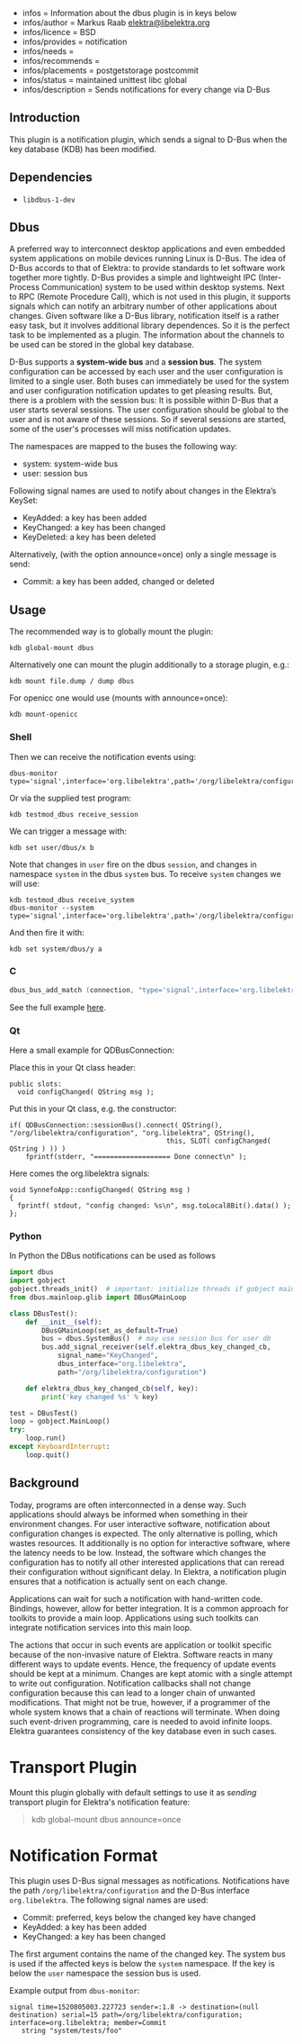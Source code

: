 - infos = Information about the dbus plugin is in keys below
- infos/author = Markus Raab <elektra@libelektra.org>
- infos/licence = BSD
- infos/provides = notification
- infos/needs =
- infos/recommends =
- infos/placements = postgetstorage postcommit
- infos/status = maintained unittest libc global
- infos/description = Sends notifications for every change via D-Bus

## Introduction

This plugin is a notification plugin, which sends a signal to D-Bus when
the key database (KDB) has been modified.

## Dependencies

- `libdbus-1-dev`

## Dbus

A preferred way to interconnect desktop applications and even embedded
system applications on mobile devices running Linux is D-Bus.  The idea
of D-Bus accords to that of Elektra: to provide standards to let software
work together more tightly.  D-Bus provides a simple and lightweight IPC
(Inter-Process Communication) system to be used within desktop systems.
Next to RPC (Remote Procedure Call), which is not used in this plugin,
it supports signals which can notify an arbitrary number of other
applications about changes.  Given software like a D-Bus library,
notification itself is a rather easy task, but it involves additional
library dependences.  So it is the perfect task to be implemented as
a plugin.  The information about the channels to be used can be stored
in the global key database.

D-Bus supports a **system-wide bus** and a **session bus**.
The system configuration can be accessed by each user and the user
configuration is limited to a single user. Both buses can immediately
be used for the system and user configuration notification updates to
get pleasing results.  But, there is a problem with the session bus:
It is possible within D-Bus that a user starts several sessions. The
user configuration should be global to the user and is not aware of
these sessions.  So if several sessions are started, some of the user's
processes will miss notification updates.

The namespaces are mapped to the buses the following way:

- system: system-wide bus
- user: session bus

Following signal names are used to notify about changes in the Elektra’s KeySet:

- KeyAdded: a key has been added
- KeyChanged: a key has been changed
- KeyDeleted: a key has been deleted

Alternatively, (with the option announce=once) only a single message is send:

- Commit: a key has been added, changed or deleted

## Usage

The recommended way is to globally mount the plugin:

	kdb global-mount dbus

Alternatively one can mount the plugin additionally to a storage plugin, e.g.:

	kdb mount file.dump / dump dbus

For openicc one would use (mounts with announce=once):

	kdb mount-openicc

### Shell

Then we can receive the notification events using:

	dbus-monitor type='signal',interface='org.libelektra',path='/org/libelektra/configuration'

Or via the supplied test program:

	kdb testmod_dbus receive_session

We can trigger a message with:

	kdb set user/dbus/x b

Note that changes in `user` fire on the dbus `session`,
and changes in namespace `system` in the dbus `system` bus.
To receive `system` changes we will use:

	kdb testmod_dbus receive_system
	dbus-monitor --system type='signal',interface='org.libelektra',path='/org/libelektra/configuration'

And then fire it with:

	kdb set system/dbus/y a

### C

```c
dbus_bus_add_match (connection, "type='signal',interface='org.libelektra',path='/org/libelektra/configuration'", &error);
```

See the full example [here](/src/plugins/dbus/receivemessage.c).


### Qt

Here a small example for QDBusConnection:

Place this in your Qt class header:

    public slots:
      void configChanged( QString msg );

Put this in your Qt class, e.g. the constructor:

    if( QDBusConnection::sessionBus().connect( QString(), "/org/libelektra/configuration", "org.libelektra", QString(),
                                           this, SLOT( configChanged( QString ) )) )
        fprintf(stderr, "=================== Done connect\n" );

Here comes the org.libelektra signals:

    void SynnefoApp::configChanged( QString msg )
    {
      fprintf( stdout, "config changed: %s\n", msg.toLocal8Bit().data() );
    };


### Python

In Python the DBus notifications can be used as follows

```python
import dbus
import gobject
gobject.threads_init()  # important: initialize threads if gobject main loop is used
from dbus.mainloop.glib import DBusGMainLoop

class DBusTest():
    def __init__(self):
        DBusGMainLoop(set_as_default=True)
        bus = dbus.SystemBus()  # may use session bus for user db
        bus.add_signal_receiver(self.elektra_dbus_key_changed_cb,
            signal_name="KeyChanged",
            dbus_interface="org.libelektra",
            path="/org/libelektra/configuration")

    def elektra_dbus_key_changed_cb(self, key):
        print('key changed %s' % key)

test = DBusTest()
loop = gobject.MainLoop()
try:
    loop.run()
except KeyboardInterrupt:
    loop.quit()
```

## Background

Today, programs are often interconnected in a dense way.
Such applications should always be informed when something in their
environment changes.  For user interactive software, notification about
configuration changes is expected.  The only alternative is polling, which
wastes resources.  It additionally is no option for interactive software,
where the latency needs to be low.  Instead, the software which changes
the configuration has to notify all other interested applications that
can reread their configuration without significant delay.  In Elektra,
a notification plugin ensures that a notification is actually sent on
each change.

Applications can wait for such a notification with hand-written code.
Bindings, however, allow for better integration.  It is a common approach
for toolkits to provide a main loop.  Applications using such toolkits
can integrate notification services into this main loop.

The actions that occur in such events are application or toolkit specific
because of the non-invasive nature of Elektra.  Software reacts in many
different ways to update events.  Hence, the frequency of update events
should be kept at a minimum.  Changes are kept atomic with a single
attempt to write out configuration.  Notification callbacks shall
not change configuration because this can lead to a longer chain of
unwanted modifications.  That might not be true, however, if a programmer
of the whole system knows that a chain of reactions will terminate.
When doing such event-driven programming, care is needed to avoid
infinite loops.  Elektra guarantees consistency of the key database even
in such cases.

# Transport Plugin

Mount this plugin globally with default settings to use it as *sending*
transport plugin for Elektra's notification feature:

> kdb global-mount dbus announce=once

# Notification Format

This plugin uses D-Bus signal messages as notifications.
Notifications have the path `/org/libelektra/configuration` and the D-Bus
interface `org.libelektra`.
The following signal names are used:

- Commit: preferred, keys below the changed key have changed
- KeyAdded: a key has been added
- KeyChanged: a key has been changed

The first argument contains the name of the changed key.
The system bus is used if the affected keys is below the `system` namespace.
If the key is below the `user` namespace the session bus is used.

Example output from `dbus-monitor`:

```
signal time=1520805003.227723 sender=:1.8 -> destination=(null destination) serial=15 path=/org/libelektra/configuration; interface=org.libelektra; member=Commit
   string "system/tests/foo"
```
